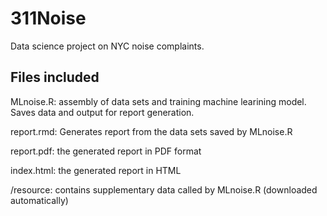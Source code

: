 # 311Noise
Data science project on NYC noise complaints.

## Files included
MLnoise.R:  assembly of data sets and training machine learining model.  Saves data and output for report generation.

report.rmd: Generates report from the data sets saved by MLnoise.R

report.pdf: the generated report in PDF format

index.html: the generated report in HTML

/resource: contains supplementary data called by MLnoise.R (downloaded automatically)
